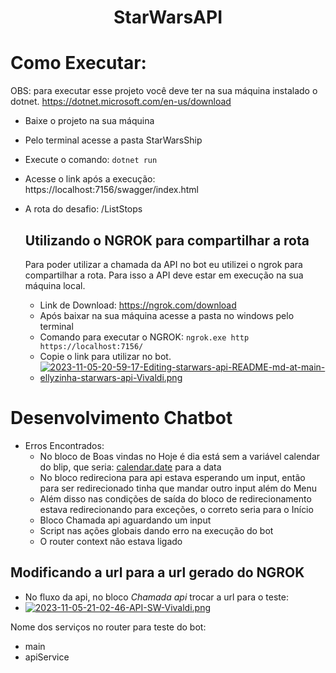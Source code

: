 <h1 align="center"> StarWarsAPI </h1>

# Como Executar:

OBS: para executar esse projeto você deve ter na sua máquina instalado o dotnet. 
<a> https://dotnet.microsoft.com/en-us/download </a>

- Baixe o projeto na sua máquina
- Pelo terminal acesse a pasta StarWarsShip
- Execute o comando: `dotnet run`
- Acesse o link após a execução: <a> https://localhost:7156/swagger/index.html </a>
- A rota do desafio: /ListStops

  ## Utilizando o NGROK para compartilhar a rota

  Para poder utilizar a chamada da API no bot eu utilizei o ngrok para compartilhar a rota. Para isso a API deve estar em execução na sua máquina local.
  - Link de Download: https://ngrok.com/download
  - Após baixar na sua máquina acesse a pasta no windows pelo terminal
  - Comando para executar o NGROK: `ngrok.exe http https://localhost:7156/`
  - Copie o link para utilizar no bot.
  - [![2023-11-05-20-59-17-Editing-starwars-api-README-md-at-main-ellyzinha-starwars-api-Vivaldi.png](https://i.postimg.cc/ZqqyY9TC/2023-11-05-20-59-17-Editing-starwars-api-README-md-at-main-ellyzinha-starwars-api-Vivaldi.png)](https://postimg.cc/qN97jv6T)

# Desenvolvimento Chatbot

- Erros Encontrados:
  - No bloco de Boas vindas no Hoje é dia está sem a variável calendar do blip, que seria: [calendar.date](http://calendar.date) para a data
  - No bloco redireciona para api estava esperando um input, então para ser redirecionado tinha que mandar outro input além do Menu
  - Além disso nas condições de saída do bloco de redirecionamento estava redirecionando para exceções, o correto seria para o Início
  - Bloco Chamada api aguardando um input
  - Script nas ações globais dando erro na execução do bot
  - O router context não estava ligado

## Modificando a url para a url gerado do NGROK
- No fluxo da api, no bloco *Chamada api* trocar a url para o teste:
- [![2023-11-05-21-02-46-API-SW-Vivaldi.png](https://i.postimg.cc/RVRF3Mpf/2023-11-05-21-02-46-API-SW-Vivaldi.png)](https://postimg.cc/N5KYSwcf)

Nome dos serviços no router para teste do bot:
- main
- apiService

